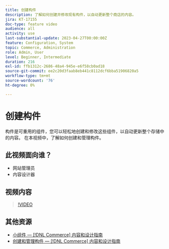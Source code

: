 ```yaml
---
title: 创建构件
description: 了解如何创建并修改现有构件，以自动更新整个商店的内容。
jira: KT-17155
doc-type: feature video
audience: all
activity: use
last-substantial-update: 2023-04-27T00:00:00Z
feature: Configuration, System
topic: Commerce, Administration
role: Admin, User
level: Beginner, Intermediate
duration: 216
exl-id: ffb1312c-2686-48a4-945e-e6f58cb0ad18
source-git-commit: ee2c20d3faab8eb441c8112dcf6bba51906820a5
workflow-type: tm+mt
source-wordcount: '76'
ht-degree: 0%

---
```


# 创建构件

构件是可重用的组件，您可以轻松地创建和修改这些组件，以自动更新整个存储中的内容。 在本视频中，了解如何创建和管理构件。

## 此视频面向谁？

- 网站管理员
- 内容设计器

## 视频内容

>[!VIDEO](https://video.tv.adobe.com/v/343786?quality=12&learn=on)

## 其他资源

- [小组件 —  [!DNL Commerce] 内容和设计指南](https://experienceleague.adobe.com/docs/commerce-admin/content-design/elements/widgets/widgets.html?lang=zh-Hans)
- [创建和管理构件 —  [!DNL Commerce] 内容和设计指南](https://experienceleague.adobe.com/docs/commerce-admin/content-design/elements/widgets/widget-create.html?lang=zh-Hans)
